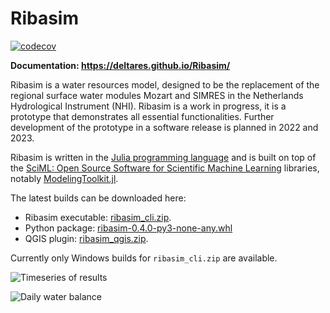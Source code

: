 # Ribasim

[![codecov](https://codecov.io/gh/Deltares/Ribasim/branch/main/graph/badge.svg)](https://codecov.io/gh/Deltares/Ribasim)

**Documentation: https://deltares.github.io/Ribasim/**

Ribasim is a water resources model, designed to be the replacement of the regional surface
water modules Mozart and SIMRES in the Netherlands Hydrological Instrument (NHI). Ribasim is
a work in progress, it is a prototype that demonstrates all essential functionalities.
Further development of the prototype in a software release is planned in 2022 and 2023.

Ribasim is written in the [Julia programming language](https://julialang.org/) and is built
on top of the [SciML: Open Source Software for Scientific Machine Learning](https://sciml.ai/)
libraries, notably [ModelingToolkit.jl](https://mtk.sciml.ai/stable/).

The latest builds can be downloaded here:

- Ribasim executable: [ribasim_cli.zip](https://ribasim.s3.eu-west-3.amazonaws.com/teamcity/Ribasim_Ribasim/BuildRibasimCliWindows/latest/ribasim_cli.zip).
- Python package: [ribasim-0.4.0-py3-none-any.whl](https://ribasim.s3.eu-west-3.amazonaws.com/teamcity/Ribasim_Ribasim/BuildRibasimCliWindows/latest/ribasim-0.4.0-py3-none-any.whl)
- QGIS plugin: [ribasim_qgis.zip](https://ribasim.s3.eu-west-3.amazonaws.com/teamcity/Ribasim_Ribasim/BuildRibasimCliWindows/latest/ribasim_qgis.zip).

Currently only Windows builds for `ribasim_cli.zip` are available.

![Timeseries of
results](https://user-images.githubusercontent.com/4471859/179259333-070dfe18-8f43-4ac4-bb38-013b252e2e4b.png)

![Daily water
balance](https://user-images.githubusercontent.com/4471859/179259174-0caccd4a-c51b-449e-873c-17d48cfc8870.png)
